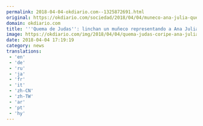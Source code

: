 ```yaml
---
permalink: 2018-04-04-okdiario.com--1325872691.html
original: https://okdiario.com/sociedad/2018/04/04/muneco-ana-julia-quezada-quema-judas-coripe-sevilla-2067401
domain: okdiario.com
title: '''Quema de Judas'': linchan un muñeco representando a Ana Julia Quezada'
image: https://okdiario.com/img/2018/04/04/quema-judas-coripe-ana-julia-quezada.jpg
date: 2018-04-04 17:19:19
category: news
translations: 
 - 'en'
 - 'de'
 - 'ru'
 - 'ja'
 - 'fr'
 - 'it'
 - 'zh-CN'
 - 'zh-TW'
 - 'ar'
 - 'pt'
 - 'hy'
---
```


